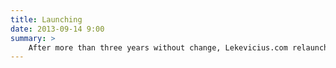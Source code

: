 ```yaml
---
title: Launching
date: 2013-09-14 9:00
summary: >
    After more than three years without change, Lekevicius.com relaunches. The site was in development for over a year and I have learned tremendous amount while making it.
---
```


